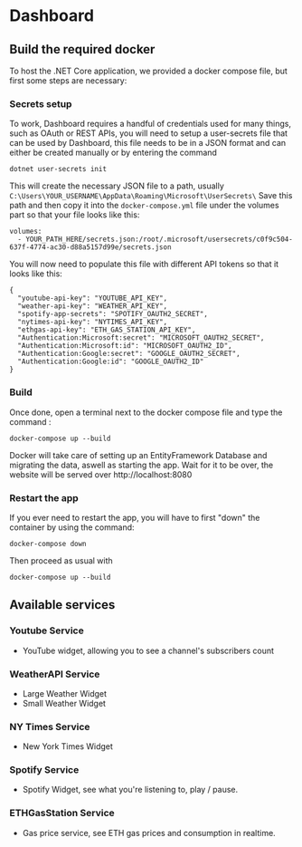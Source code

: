 # Dashboard

## Build the required docker
To host the .NET Core application, we provided a docker compose file, but first some steps are necessary:
### Secrets setup
To work, Dashboard requires a handful of credentials used for many things, such as OAuth or REST APIs,
you will need to setup a user-secrets file that can be used by Dashboard, this file needs to be in a JSON format and can either be created manually or by entering the command

    dotnet user-secrets init
This will create the necessary JSON file to a path, usually `C:\Users\YOUR_USERNAME\AppData\Roaming\Microsoft\UserSecrets\`
Save this path and then copy it into the `docker-compose.yml` file under the volumes part so that your file looks like this:

    volumes:
      - YOUR_PATH_HERE/secrets.json:/root/.microsoft/usersecrets/c0f9c504-637f-4774-ac30-d88a5157d99e/secrets.json
You will now need to populate this file with different API tokens so that it looks like this:

    {
      "youtube-api-key": "YOUTUBE_API_KEY",
      "weather-api-key": "WEATHER_API_KEY",
      "spotify-app-secrets": "SPOTIFY_OAUTH2_SECRET",
      "nytimes-api-key": "NYTIMES_API_KEY",
      "ethgas-api-key": "ETH_GAS_STATION_API_KEY",
      "Authentication:Microsoft:secret": "MICROSOFT_OAUTH2_SECRET",
      "Authentication:Microsoft:id": "MICROSOFT_OAUTH2_ID",
      "Authentication:Google:secret": "GOOGLE_OAUTH2_SECRET",
      "Authentication:Google:id": "GOOGLE_OAUTH2_ID"
    }


### Build
Once done, open a terminal next to the docker compose file and type the command :

    docker-compose up --build
Docker will take care of setting up an EntityFramework Database and migrating the data, aswell as starting the app.
Wait for it to be over, the website will be served over http://localhost:8080

### Restart the app
If you ever need to restart the app, you will have to first "down" the container by using the command:

    docker-compose down
Then proceed as usual with 

    docker-compose up --build

## Available services

### Youtube Service
 - YouTube widget, allowing you to see a channel's subscribers count

### WeatherAPI Service
 - Large Weather Widget
 - Small Weather Widget

### NY Times Service
- New York Times Widget

### Spotify Service
- Spotify Widget, see what you're listening to, play / pause.
### ETHGasStation Service
- Gas price service, see ETH gas prices and consumption in realtime.

